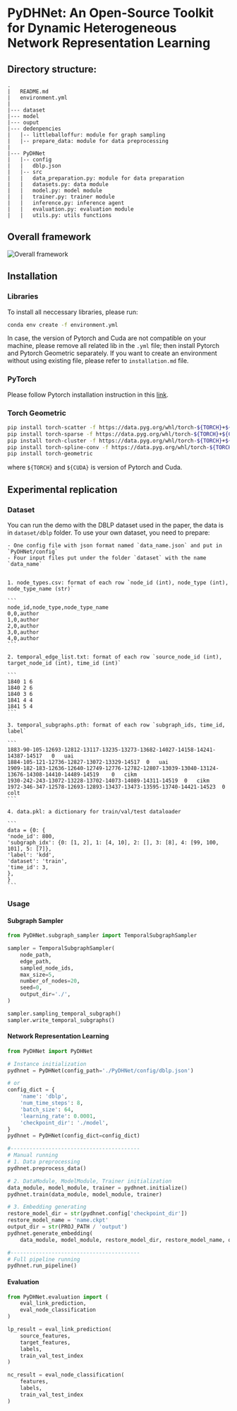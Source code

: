 # PyDHNet: An Open-Source Toolkit for Dynamic Heterogeneous Network Representation Learning


## Directory structure:

```
.
|   README.md
|   environment.yml
|
|--- dataset
|--- model
|--- ouput
|--- dedenpencies
|   |-- littleballoffur: module for graph sampling
|   |-- prepare_data: module for data preprocessing
|
|--- PyDHNet
|   |-- config
|   |   dblp.json
|   |-- src
|   |   data_preparation.py: module for data preparation
|   |   datasets.py: data module
|   |   model.py: model module
|   |   trainer.py: trainer module
|   |   inference.py: inference agent
|   |   evaluation.py: evaluation module
|   |   utils.py: utils functions
```


## Overall framework

![Overall framework](/figs/overview.png)


## Installation

### Libraries

To install all neccessary libraries, please run:

```bash
conda env create -f environment.yml
```

In case, the version of Pytorch and Cuda are not compatible on your machine, please remove all related lib in the `.yml` file; then install Pytorch and Pytorch Geometric separately. If you want to create an environment without using existing file, please refer to `installation.md` file. 


### PyTorch
Please follow Pytorch installation instruction in this [link](https://pytorch.org/get-started/locally/).


### Torch Geometric
```bash
pip install torch-scatter -f https://data.pyg.org/whl/torch-${TORCH}+${CUDA}.html
pip install torch-sparse -f https://data.pyg.org/whl/torch-${TORCH}+${CUDA}.html
pip install torch-cluster -f https://data.pyg.org/whl/torch-${TORCH}+${CUDA}.html
pip install torch-spline-conv -f https://data.pyg.org/whl/torch-${TORCH}+${CUDA}.html
pip install torch-geometric
```
where `${TORCH}` and `${CUDA}` is version of Pytorch and Cuda.


## Experimental replication

### Dataset
You can run the demo with the DBLP dataset used in the paper, the data is in `dataset/dblp` folder.
To use your own dataset, you need to prepare:

    - One config file with json format named `data_name.json` and put in `PyDHNet/config`
    - Four input files put under the folder `dataset` with the name  `data_name`


    1. node_types.csv: format of each row `node_id (int), node_type (int), node_type_name (str)`

    ```
    node_id,node_type,node_type_name
    0,0,author
    1,0,author
    2,0,author
    3,0,author
    4,0,author
    ```
    
    2. temporal_edge_list.txt: format of each row `source_node_id (int), target_node_id (int), time_id (int)`

    ```
    1840 1 6
    1840 2 6
    1840 3 6
    1841 4 4
    1841 5 4
    ```

    3. temporal_subgraphs.pth: format of each row `subgraph_ids, time_id, label`

    ```
    1883-90-105-12693-12812-13117-13235-13273-13682-14027-14158-14241-14387-14517	0	uai	
    1884-105-121-12736-12827-13072-13329-14517	0	uai	
    1909-182-183-12636-12640-12749-12776-12782-12807-13039-13040-13124-13676-14308-14410-14489-14519	0	cikm	
    1930-242-243-13072-13228-13702-14073-14089-14311-14519	0	cikm	
    1972-346-347-12578-12693-12893-13437-13473-13595-13740-14421-14523	0	colt	
    ```

    4. data.pkl: a dictionary for train/val/test dataloader
    
    ```
    data = {0: {
    'node_id': 800,
    'subgraph_idx': {0: [1, 2], 1: [4, 10], 2: [], 3: [8], 4: [99, 100, 101], 5: [7]},
    'label': 'kdd',
    'dataset': 'train',
    'time_id': 3,
    },
    }
    ```

### Usage

#### Subgraph Sampler

```python
from PyDHNet.subgraph_sampler import TemporalSubgraphSampler

sampler = TemporalSubgraphSampler(
    node_path,
    edge_path, 
    sampled_node_ids, 
    max_size=5, 
    number_of_nodes=20,
    seed=0,
    output_dir='./',
)

sampler.sampling_temporal_subgraph()
sampler.write_temporal_subgraphs()

```
#### Network Representation Learning

```python
from PyDHNet import PyDHNet

# Instance initialization
pydhnet = PyDHNet(config_path='./PyDHNet/config/dblp.json')

# or
config_dict = {
    'name': 'dblp',
    'num_time_steps': 8,
    'batch_size': 64,
    'learning_rate': 0.0001,
    'checkpoint_dir': './model',
}
pydhnet = PyDHNet(config_dict=config_dict)

#-----------------------------------------
# Manual running
# 1. Data preprocessing
pydhnet.preprocess_data()

# 2. DataModule, ModelModule, Trainer initialization
data_module, model_module, trainer = pydhnet.initialize()
pydhnet.train(data_module, model_module, trainer)

# 3. Embedding generating
restore_model_dir = str(pydhnet.config['checkpoint_dir'])
restore_model_name = 'name.ckpt'
output_dir = str(PROJ_PATH / 'output')
pydhnet.generate_embedding(
    data_module, model_module, restore_model_dir, restore_model_name, output_dir)

#-----------------------------------------
# Full pipeline running
pydhnet.run_pipeline()    
```

#### Evaluation

```python
from PyDHNet.evaluation import (
    eval_link_prediction, 
    eval_node_classification
)

lp_result = eval_link_prediction(
    source_features, 
    target_features, 
    labels, 
    train_val_test_index
)

nc_result = eval_node_classification(
    features, 
    labels, 
    train_val_test_index
)
```
